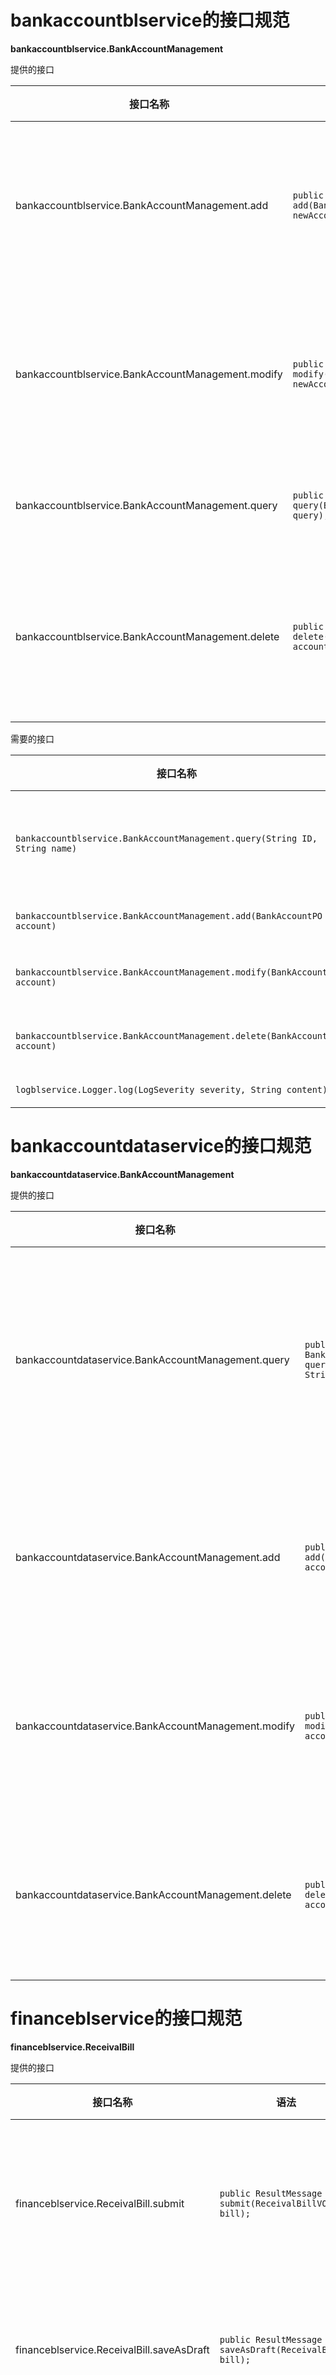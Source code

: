 
# bankaccountblservice的接口规范


**bankaccountblservice.BankAccountManagement**

提供的接口

| 接口名称 | 语法   | 前置条件 | 后置条件 |
| ---- | ---- | ---- | ---- |
| bankaccountblservice.BankAccountManagement.add     | `public ResultMessage add(BankAccountVO newAccount);`     | 新账户信息合法且无冲突，用户具有最高权限。    |  新银行账户信息已经添加，持久化信息已经保存。    |
| bankaccountblservice.BankAccountManagement.modify  | `public ResultMessage modify(BankAccountVO newAccount);` | 新账户信息合法且无冲突，用户具有最高权限。|  银行账户信息已经修改，持久化信息已经保存。 |
| bankaccountblservice.BankAccountManagement.query | `public BankAccountVO[] query(BankAccountQueryVO query);` | 查询条件合法。 | 返回符合查询条件的数据。 |
| bankaccountblservice.BankAccountManagement.delete | `public ResultMessage delete(BankAccountVO account);` | 选择的账户合法，用户具有最高权限 | 选定账户信息已经删除，持久化信息已经保存。 |

需要的接口

| 接口名称 | 服务名 |
| ------- | ---- | 
| `bankaccountblservice.BankAccountManagement.query(String ID, String name)` | 根据ID和/或名称查询账户。 |
| `bankaccountblservice.BankAccountManagement.add(BankAccountPO account)` | 添加账户。 |
| `bankaccountblservice.BankAccountManagement.modify(BankAccountPO account)` | 修改账户信息。|
| `bankaccountblservice.BankAccountManagement.delete(BankAccountPO account)` | 删除账户信息。|
| `logblservice.Logger.log(LogSeverity severity, String content);` | 记录日志 |

# bankaccountdataservice的接口规范

**bankaccountdataservice.BankAccountManagement**

提供的接口

| 接口名称 | 语法 | 前置条件 | 后置条件 |
| ------- | ---- | ------- | -------- |
| bankaccountdataservice.BankAccountManagement.query | `public BankAccountPO[] query(String ID, String name);` | 查询条件合法。 | 返回满足条件的银行账户PO。某一项为null的意思是此项无限制。|
| bankaccountdataservice.BankAccountManagement.add | `public ResultMessage add(BankAccountPO account);` | 新账户信息合法且无冲突。 | 新银行账户信息已经添加，持久化信息已经保存。 |
| bankaccountdataservice.BankAccountManagement.modify | `public ResultMessage modify(BankAccountPO account); ` | 新账户信息合法且无冲突。 |  银行账户信息已经修改，持久化信息已经保存。|
| bankaccountdataservice.BankAccountManagement.delete | `public ResultMessage delete(BankAccountPO account);` | 新账户信息合法且无冲突。 | 选定账户信息已经删除，持久化信息已经保存。 |


# financeblservice的接口规范

**financeblservice.ReceivalBill**

提供的接口

| 接口名称 | 语法   | 前置条件 | 后置条件 |
| ---- | ---- | ---- | ---- |
| financeblservice.ReceivalBill.submit | `public ResultMessage submit(ReceivalBillVO bill);` | 单据所有属性有效。| 单据已经保存到数据库，持久化信息已经保存。|
| financeblservice.ReceivalBill.saveAsDraft | `public ResultMessage saveAsDraft(ReceivalBillVO bill);` | 单据信息非空。| 保存草稿，持久化信息已经保存。|
| financeblservice.ReceivalBill.resume | `public ReceivalBillVO resume();` | 开始填写。 | 如果系统记录需要继续填写单据，那么返回值为继续填写的单据；反之为null。 |
| financebl.ReceivalBill.activate | `public ResultMessage activate(ReceivalBillPO bill);` | 单据有效且状态为审批通过。 | 系统修改对应银行账户和客户信息，修改单据状态为已入账，持久化信息已经保存。|
| financebl.ReceivalBill.abandon | `public ResultMessage abandon(ReceivalBillPO bill);` | 单据有效且状态为审批完成。 | 系统修改单据状态为已经废弃，持久化信息已经保存。|
| financebl.ReceivalBill.resume | `public ResultMessage resume(ReceivalBillVO draft);` | 草稿有效。 | 系统记录需要继续填写单据。 | 


需要的接口

| 接口名称 | 服务名 |
| ---- | ---- | 
| `financedataservice.ReceivalBill.submit(ReceivalBillPO bill, TranscationPO[] transcations)` | 提交新单据。|
| `financedataservice.ReceivalBill.activate(ReceivalBillPO bill) ` | 使单据入账。|
| `financedataservice.ReceivalBill.abandon(ReceivalBillPO bill)` | 废弃单据。 |
| `financedataservice.ReceivalBill.getTranscationsByIDs(String... IDs)` | 通过ID集合拿到Transcation对象集合。|
| `draftbl.DraftManagement.saveAsDraft(ReceivalBillVO bill)` | 保存草稿。|
| `logblservice.Logger.log(LogSeverity severity, String content);` | 记录日志 |

**financeblservice.PaymentBill**

提供的接口

| 接口名称 | 语法   | 前置条件 | 后置条件 |
| ---- | ---- | ---- | ---- |
| financeblservice.PaymentBill.submit | `public ResultMessage submit(PaymentBillVO bill);` | 单据所有属性有效。| 单据已经保存到数据库，持久化信息已经保存。|
| financeblservice.PaymentBill.saveAsDraft | `public ResultMessage saveAsDraft(PaymentBillVO bill);` | 单据信息非空。| 保存草稿，持久化信息已经保存。|
| financeblservice.PaymentBill.resume | `public PaymentBillVO resume();` | 开始填写。 | 如果系统记录需要继续填写单据，那么返回值为继续填写的单据；反之为null。 |
| financebl.PaymentBill.activate | `public ResultMessage activate(PaymentBillPO bill);` | 单据有效且状态为审批通过。 | 系统修改对应银行账户和客户信息，修改单据状态为已入账，持久化信息已经保存。|
| financebl.PaymentBill.abandon | `public ResultMessage abandon(PaymentBillPO bill);` | 单据有效且状态为审批完成。 | 系统修改单据状态为已经废弃，持久化信息已经保存。|
| financebl.PaymentBill.resume | `public ResultMessage resume(PaymentBillVO draft);` | 草稿有效。 | 系统记录需要继续填写单据。 | 

需要的接口

| 接口名称 | 服务名 |
| ---- | ---- | 
| `financedataservice.PaymentBill.submit(PaymentBillPO bill, TranscationPO[] transcations)` | 提交新单据。|
| `financedataservice.PaymentBill.activate(PaymentBillPO bill) ` | 使单据入账。|
| `financedataservice.PaymentBill.abandon(PaymentBillPO bill)` | 废弃单据。 |
| `financedataservice.PaymentBill.getTranscationsByIDs(String... ID)` | 通过ID集合拿到Transcation对象集合。|
| `draftbl.DraftManagement.saveAsDraft(PaymentBillVO bill)` | 保存草稿。|
| `logblservice.Logger.log(LogSeverity severity, String content);` | 记录日志 |


**financeblservice.CashBill**

提供的接口

| 接口名称 | 语法   | 前置条件 | 后置条件 |
| ---- | ---- | ---- | ---- |
| financeblservice.CashBill.submit | `public ResultMessage submit(CashBillVO bill);` | 单据所有属性有效。| 单据已经保存到数据库，持久化信息已经保存。|
| financeblservice.CashBill.saveAsDraft | `public ResultMessage saveAsDraft(CashBillVO bill);` | 单据信息非空。| 保存草稿，持久化信息已经保存。|
| financeblservice.CashBill.resume | `public CashBillVO resume();` | 开始填写。 | 如果系统记录需要继续填写单据，那么返回值为继续填写的单据；反之为null。 |
| financebl.CashBill.activate | `public ResultMessage activate(CashBillPO bill);` | 单据有效且状态为审批通过。 | 系统修改对应银行账户，修改单据状态为已入账，持久化信息已经保存。|
| financebl.CashBill.abandon | `public ResultMessage abandon(CashBillPO bill);` | 单据有效且状态为审批完成。 | 系统修改单据状态为已经废弃，持久化信息已经保存。|
| financebl.CashBill.resume | `public ResultMessage resume(CashBillVO draft);` | 草稿有效。 | 系统记录需要继续填写单据。 | 


需要的接口

| 接口名称 | 服务名 |
| ---- | ---- | 
| `financedataservice.CashBill.submit(CashBillPO bill, CashBillItemPO[] items)` | 提交新单据。|
| `financedataservice.CashBill.activate(CashBillPO bill) ` | 使单据入账。|
| `financedataservice.CashBill.abandon(CashBillPO bill)` | 废弃单据。 |
| `financedataservice.CashBill.getCashBillItemsByIDs(String... ID)` | 通过ID集合拿到CashBillItem对象集合。|
| `draftbl.DraftManagement.saveAsDraft(CashBillVO bill)` | 保存草稿。|
| `logblservice.Logger.log(LogSeverity severity, String content);` | 记录日志 |


**financeblservice.SaleDetail**

提供的接口

| 接口名称 | 语法   | 前置条件 | 后置条件 |
| ---- | ---- | ---- | ---- |
| financeblservice.SaleDetail.query | `public SaleDetailVO query(SaleDetailQueryVO query);` | 输入的query不为空。其中值为null的字段为不限制。| 返回销售明细表。 |
| financeblservice.SaleDetail.export | `public ResultMessage export(SaleDetailVO detail);` | 表不为空且有效。 | 导出单据。|

需要的接口

| 接口名称 | 服务名 |
| ---- | ---- |
| `financedataservice.SaleDetail.query(Date[] timeRange, String commodityName, ClientPO client, SaleStaffPO operator, InventoryPO inventory)` | 根据条件查找单据。|
| `logblservice.Logger.log(LogSeverity severity, String content);` | 记录日志 |

**financeblservice.TradeHistory**

提供的接口

| 接口名称 | 语法   | 前置条件 | 后置条件 |
| ---- | ---- | ---- | ---- |
| financeblservice.TradeHistory.query | `public TradeHistoryVO query(TradeHistoryQueryVO query);` | 输入的query不为空。其中值为null字段的为不限制。 | 返回符合条件的单据。 |
| financeblservice.TradeHistory.revert | `public RevertBillController revert(BillVO selectedBill); ` | selectedBill不为空且有效。| 返回RevertBillController对象，进入红冲处理。|
| financeblservice.TradeHistory.export | `public ResultMessage export(TradeHistoryVO bills);` | bills参数不为空且有效。 | 导出报表。 |

需要的接口 

| 接口名称 | 服务名 |
| ---- | ---- |
| `financedataservice.TradeHistory.query(Date[] timeRange, BillType billType, ClientPO client, EmployeePO operator, InventoryPO inventory)` | 根据条件查找单据。|
| `logblservice.Logger.log(LogSeverity severity, String content);` | 记录日志 |



**financeblservice.RevertBill**

提供的接口 

| 接口名称 | 语法   | 前置条件 | 后置条件 |
| ---- | ---- | ---- | ---- |
| financeblservice.RevertBill.init | `public void init(BillVO bill);` | 通过选取单据，初始化红冲处理。 | 初始化红冲单据内容。|
| financeblservice.RevertBill.submit | `public ResultMessage submit(BillVO newBill);` | 新单据不为空且数据有效。| 单据提交，持久化数据已保存。|
| financeblservice.RevertBill.saveAsDraft | `public ResultMessage saveAsDraft(BillVO bill);` | 单据非空。| 保存草稿，持久化数据已保存。|

需要的接口

| 接口名称 | 服务名 |
| ------- | ------| 
| `draftbl.saveAsDraft(BillVO newBill)` | 保存草稿。|
| `logblservice.Logger.log(LogSeverity severity, String content)` | 记录日志 |

**financeblservice.TradeSituation**

提供的接口

| 接口名称 | 语法   | 前置条件 | 后置条件 |
| ---- | ---- | ---- | ---- |
| financeblservice.TradeSituation.query | `public TradeSituationVO query(Date[] timePeriod);` | 输入时间段有效。 | 返回时间段内的经营情况。|
| financeblservice.TradeSituation.export | `public ResultMessage export(TradeSituationVO situation);` | 选定表格非空。 | 导出报表。 |

需要的接口

| 接口名称 | 服务名 |
| ------- | ------ |
| `financedataservice.TradeSituation.query(Date[] timePeriod)` | 查询时间段内的经营情况。 |
| `logblservice.Logger.log(LogSeverity severity, String content);` | 记录日志 |


**financeblservice.InitialEstablishment**

提供的接口

| 接口名称 | 语法   | 前置条件 | 后置条件 |
| ---- | ---- | ---- | ---- |
| financeblservice.InitialEstablishment.autofill | `public SystemSnapshotVO autofill();` | 无。| 返回现有系统信息。|
| financeblservice.InitialEstablishment.submit | `public ResultMessage submit(SystemSnapshotVO snapshot);` | 账所有属性有效。| 将账计入数据库，持久化数据已保存。|
| financeblservice.InitialEstablishment.saveAsDraft | `public ResultMessage saveAsDraft(SystemSnapshotVO snapshot);` | 表中内容非空。| 保存草稿，持久化数据已保存。|
| financeblservice.InitialEstablishment.resume | `public SystemSnapshotVO resume();` | 开始填写。 | 如果系统记录需要继续填写账，那么返回值为继续填写的账；反之为null。 |
| financebl.InitialEstablishment.activate | `public ResultMessage activate(SystemSnapshotPO snapshot);` | 账有效且状态为审批通过。 | 账单独被保存，持久化数据已保存。|
| financebl.InitialEstablishment.abandon | `public ResultMessage abandon(SystemSnapshotPO snapshot);` | 账有效且状态为审批完成。 | 账状态被修改为已废弃，持久化数据已保存。|
| financebl.InitialEstablishment.resume | `public ResultMessage resume(SystemSnapshotVO snapshot);` | 账有效且状态为草稿。 | 系统记录需要继续填写账。 | 


需要的接口

| 接口名称 | 服务名 |
| ---- | ---- |
| `financedataservice.InitialEstablishment.submit(SystemSnapshotPO snapshot)` | 提交新单据。|
| `financedataservice.InitialEstablishment.activate(SystemSnapshotPO snapshot) ` | 系统记入账。|
| `financedataservice.InitialEstablishment.abandon(SystemSnapshotPO snapshot)` | 废弃单据。 |
| `draftbl.saveAsDraft(SystemSnapshotVO snapshot)` | 保存草稿。|
| `logblservice.Logger.log(LogSeverity severity, String content);` | 记录日志 |



# financedataservice的接口规范

**financedataservice.ReceivalBill**

提供的接口

| 接口名称 | 语法   | 前置条件 | 后置条件 |
| ---- | ---- | ---- | ---- |
| financedataservice.ReceivalBill.submit | `public ResultMessage submit(ReceivalBillPO bill, TranscationPO[] transcations);` | 单据所有属性有效。| 提交新单据。|
| financedataservice.ReceivalBill.activate | `public ResultMessage activate(ReceivalBillPO bill);` | 单据有效且状态为审批通过。 | 系统修改对应银行账户和客户信息，修改单据状态为已入账，持久化信息已经保存。|
| financedataservice.ReceivalBill.abandon | `public ResultMessage abandon(ReceivalBillPO bill);` | 单据有效且状态为审批完成。 | 系统修改单据状态为已经废弃，持久化信息已经保存。|
| financedataservice.ReceivalBill.getTranscationsByIDs | `public Transcation[] getTranscationsByIDs(String... IDs);` | 输入有效。| 返回Transcation对象集合，若ID为空或者null，返回空数组。|


**financedataservice.PaymentBill**

提供的接口

| 接口名称 | 语法   | 前置条件 | 后置条件 |
| ---- | ---- | ---- | ---- |
| financedataservice.PaymentBill.submit | `public ResultMessage submit(PaymentBillPO bill, TranscationPO[] transcations);` | 用户已经登录，单据所有属性有效。| 提交新单据。|
| financedataservice.PaymentBill.activate | `public ResultMessage activate(PaymentBillPO bill);` | 单据有效且状态为审批通过。 | 系统修改对应银行账户和客户信息，修改单据状态为已入账，持久化信息已经保存。|
| financedataservice.PaymentBill.abandon | `public ResultMessage abandon(PaymentBillPO bill);` | 单据有效且状态为审批完成。 | 系统修改单据状态为已经废弃，持久化信息已经保存。|
| financedataservice.PaymentBill.getTranscationsByIDs | `public Transcation[] getTranscationsByIDs(String... IDs);` | 输入有效。| 返回Transcation对象集合，若ID为空或者null，返回空数组。|

**financedataservice.CashBill**

提供的接口

| 接口名称 | 语法   | 前置条件 | 后置条件 |
| ---- | ---- | ---- | ---- |
| financedataservice.CashBill.submit | `public ResultMessage submit(CashBillPO bill, CashBillItemPO[] items);` | 用户已经登录，单据所有属性有效。| 提交新单据。|
| financedataservice.CashBill.activate | `public ResultMessage activate(CashBillPO bill);` | 单据有效且状态为审批通过。 | 系统修改对应银行账户和客户信息，修改单据状态为已入账，持久化信息已经保存。|
| financedataservice.CashBill.abandon | `public ResultMessage abandon(CashBillPO bill);` | 单据有效且状态为审批完成。 | 系统修改单据状态为已经废弃，持久化信息已经保存。|
| financedataservice.CashBill.getCashBillItemsByIDs | `public CashBillItem[] getCashBillItemsByIDs(String... IDs);` | 输入有效。| 返回CashBillItem对象集合，若ID为空或者null，返回空数组。|


**financedataservice.SaleDetail**

提供的接口

| 接口名称 | 语法   | 前置条件 | 后置条件 |
| ---- | ---- | ---- | ---- |
| financedataservice.SaleDetail.query | `public SaleDetailVO query(Date[] timeRange, String commodityName, ClientPO client, SaleStaffPO operator, InventoryPO inventory);` | 输入有效。 | 返回符合条件的商品销售记录，若某一属性为null则为无限制。 |

**financedataservice.TradeHistory**

提供的接口

| 接口名称 | 语法   | 前置条件 | 后置条件 | 
| ---- | ---- | ---- | ---- |
| financedataservice.TradeHistory.query | `public TradeHistoryVO query(Date[] timeRange, BillType billType, ClientPO client, EmployeePO operator, InventoryPO inventory);` | 输入有效。|返回符合条件的商品销售记录，若某一属性为null则为无限制。 |

**financedataservice.RevertBill**

提供的接口

| 接口名称 | 语法   | 前置条件 | 后置条件 |
| ---- | ---- | ---- | ---- |
| financedataservice.RevertBill.submit | `public ResultMessage submit(BillVO newBill);` | 单据有效。| 保存单据信息，持久化信息已经保存。 |

**financedataservice.TradeSituation**

提供的接口

| 接口名称 | 语法   | 前置条件 | 后置条件 |
| ---- | ---- | ---- | ---- |
| financedataservice.TradeSituation.query | `public TradeSituationVO query(Date[] timePeriod);` | 时间段有效。 | 返回时间段内的经营情况。|

**financedataservice.InitialEstablishment**

提供的接口

| 接口名称 | 语法   | 前置条件 | 后置条件 |
| ---- | ---- | ---- | ---- |
| financedataservice.InitialEstablishment.submit | `public ResultMessage submit(SystemSnapshotPO snapshot);` | 账有效且状态为审批通过。 | 账单独被保存，持久化数据已保存。|
| financedataservice.InitialEstablishment.activate | `public ResultMessage activate(SystemSnapshotPO snapshot); ` | 账有效且状态为审批完成。 | 账状态被修改为已废弃，持久化数据已保存。|
| financedataservice.InitialEstablishment.abandon | `public ResultMessage abandon(SystemSnapshotPO snapshot);` | 账有效且状态为草稿。 | 系统记录需要继续填写账。 | 